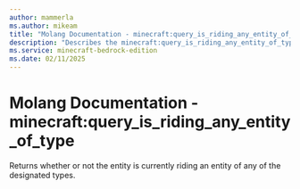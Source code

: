 ```yaml
---
author: mammerla
ms.author: mikeam
title: "Molang Documentation - minecraft:query_is_riding_any_entity_of_type"
description: "Describes the minecraft:query_is_riding_any_entity_of_type molang"
ms.service: minecraft-bedrock-edition
ms.date: 02/11/2025 
---
```


# Molang Documentation - minecraft:query_is_riding_any_entity_of_type

Returns whether or not the entity is currently riding an entity of any of the designated types.
